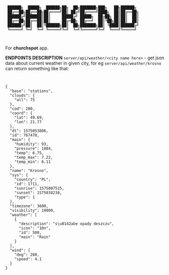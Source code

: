 ```
 
 ██████╗  █████╗  ██████╗██╗  ██╗███████╗███╗   ██╗██████╗ 
 ██╔══██╗██╔══██╗██╔════╝██║ ██╔╝██╔════╝████╗  ██║██╔══██╗
 ██████╔╝███████║██║     █████╔╝ █████╗  ██╔██╗ ██║██║  ██║
 ██╔══██╗██╔══██║██║     ██╔═██╗ ██╔══╝  ██║╚██╗██║██║  ██║
 ██████╔╝██║  ██║╚██████╗██║  ██╗███████╗██║ ╚████║██████╔╝
 ╚═════╝ ╚═╝  ╚═╝ ╚═════╝╚═╝  ╚═╝╚══════╝╚═╝  ╚═══╝╚═════╝ 
                                                           
 
```

For __churchspot__ app.

__ENDPOINTS DESCRIPTION__
`server/api/weather/<city name here>` - get json data about current weather in given city, for eg `server/api/weather/krosno` can return something like that: 
```


{
  "base": "stations", 
  "clouds": {
    "all": 75
  }, 
  "cod": 200, 
  "coord": {
    "lat": 49.69, 
    "lon": 21.77
  }, 
  "dt": 1575053806, 
  "id": 767470, 
  "main": {
    "humidity": 93, 
    "pressure": 1004, 
    "temp": 6.75, 
    "temp_max": 7.22, 
    "temp_min": 6.11
  }, 
  "name": "Krosno", 
  "sys": {
    "country": "PL", 
    "id": 1711, 
    "sunrise": 1575007515, 
    "sunset": 1575038238, 
    "type": 1
  }, 
  "timezone": 3600, 
  "visibility": 10000, 
  "weather": [
    {
      "description": "s\u0142abe opady deszczu", 
      "icon": "10n", 
      "id": 500, 
      "main": "Rain"
    }
  ], 
  "wind": {
    "deg": 260, 
    "speed": 4.1
  }
}
```